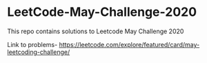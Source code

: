 # LeetCode-May-Challenge-2020
This repo contains solutions to Leetcode May Challenge 2020

Link to problems-
https://leetcode.com/explore/featured/card/may-leetcoding-challenge/
